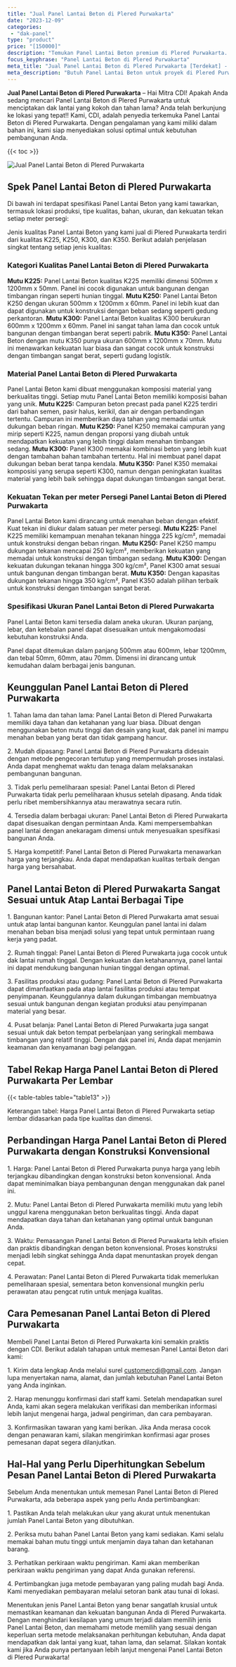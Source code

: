 ```yaml
---
title: "Jual Panel Lantai Beton di Plered Purwakarta"
date: "2023-12-09"
categories:
 - "dak-panel"
type: "product"
price: "[150000]"
description: "Temukan Panel Lantai Beton premium di Plered Purwakarta. Panel Lantai Beton dirancang untuk kebutuhan konstruksi modern dengan performa prima. Hubungi kami sekarang."
focus_keyphrase: "Panel Lantai Beton di Plered Purwakarta"
meta_title: "Jual Panel Lantai Beton di Plered Purwakarta [Terdekat] - CDI"
meta_description: "Butuh Panel Lantai Beton untuk proyek di Plered Purwakarta?. Kami menyediakan Panel Lantai Beton premium untuk pembangunan. Penawaran spesial hanya di sini."
---
```


**Jual Panel Lantai Beton di Plered Purwakarta** – Hai Mitra CDI! Apakah Anda sedang mencari Panel Lantai Beton di Plered Purwakarta untuk menciptakan dak lantai yang kokoh dan tahan lama? Anda telah berkunjung ke lokasi yang tepat!! Kami, CDI, adalah penyedia terkemuka Panel Lantai Beton di Plered Purwakarta. Dengan pengalaman yang kami miliki dalam bahan ini, kami siap menyediakan solusi optimal untuk kebutuhan pembangunan Anda.

{{< toc >}}

![Jual Panel Lantai Beton di Plered Purwakarta](/images/dak-panel/dak-panel-01.jpg)

## Spek Panel Lantai Beton di Plered Purwakarta

Di bawah ini terdapat spesifikasi Panel Lantai Beton yang kami tawarkan, termasuk lokasi produksi, tipe kualitas, bahan, ukuran, dan kekuatan tekan setiap meter persegi:

Jenis kualitas Panel Lantai Beton yang kami jual di Plered Purwakarta terdiri dari kualitas K225, K250, K300, dan K350. Berikut adalah penjelasan singkat tentang setiap jenis kualitas:

### Kategori Kualitas Panel Lantai Beton di Plered Purwakarta

**Mutu K225:** Panel Lantai Beton kualitas K225 memiliki dimensi 500mm x 1200mm x 50mm. Panel ini cocok digunakan untuk bangunan dengan timbangan ringan seperti hunian tinggal.
**Mutu K250:** Panel Lantai Beton K250 dengan ukuran 500mm x 1200mm x 60mm. Panel ini lebih kuat dan dapat digunakan untuk konstruksi dengan beban sedang seperti gedung perkantoran.
**Mutu K300:** Panel Lantai Beton kualitas K300 berukuran 600mm x 1200mm x 60mm. Panel ini sangat tahan lama dan cocok untuk bangunan dengan timbangan berat seperti pabrik.
**Mutu K350:** Panel Lantai Beton dengan mutu K350 punya ukuran 600mm x 1200mm x 70mm. Mutu ini menawarkan kekuatan luar biasa dan sangat cocok untuk konstruksi dengan timbangan sangat berat, seperti gudang logistik.

### Material Panel Lantai Beton di Plered Purwakarta

Panel Lantai Beton kami dibuat menggunakan komposisi material yang berkualitas tinggi. Setiap mutu Panel Lantai Beton memiliki komposisi bahan yang unik.
**Mutu K225:** Campuran beton precast pada panel K225 terdiri dari bahan semen, pasir halus, kerikil, dan air dengan perbandingan tertentu. Campuran ini memberikan daya tahan yang memadai untuk dukungan beban ringan.
**Mutu K250:** Panel K250 memakai campuran yang mirip seperti K225, namun dengan proporsi yang diubah untuk mendapatkan kekuatan yang lebih tinggi dalam menahan timbangan sedang.
**Mutu K300:** Panel K300 memakai kombinasi beton yang lebih kuat dengan tambahan bahan tambahan tertentu. Hal ini membuat panel dapat dukungan beban berat tanpa kendala.
**Mutu K350:** Panel K350 memakai komposisi yang serupa seperti K300, namun dengan peningkatan kualitas material yang lebih baik sehingga dapat dukungan timbangan sangat berat.

### Kekuatan Tekan per meter Persegi Panel Lantai Beton di Plered Purwakarta

Panel Lantai Beton kami dirancang untuk menahan beban dengan efektif. Kuat tekan ini diukur dalam satuan per meter persegi.
**Mutu K225:** Panel K225 memiliki kemampuan menahan tekanan hingga 225 kg/cm², memadai untuk konstruksi dengan beban ringan.
**Mutu K250:** Panel K250 mampu dukungan tekanan mencapai 250 kg/cm², memberikan kekuatan yang memadai untuk konstruksi dengan timbangan sedang.
**Mutu K300:** Dengan kekuatan dukungan tekanan hingga 300 kg/cm², Panel K300 amat sesuai untuk bangunan dengan timbangan berat.
**Mutu K350:** Dengan kapasitas dukungan tekanan hingga 350 kg/cm², Panel K350 adalah pilihan terbaik untuk konstruksi dengan timbangan sangat berat.

### Spesifikasi Ukuran Panel Lantai Beton di Plered Purwakarta

Panel Lantai Beton kami tersedia dalam aneka ukuran. Ukuran panjang, lebar, dan ketebalan panel dapat disesuaikan untuk mengakomodasi kebutuhan konstruksi Anda.

Panel dapat ditemukan dalam panjang 500mm atau 600mm, lebar 1200mm, dan tebal 50mm, 60mm, atau 70mm. Dimensi ini dirancang untuk kemudahan dalam berbagai jenis bangunan.

## Keunggulan Panel Lantai Beton di Plered Purwakarta

1\.  Tahan lama dan tahan lama: Panel Lantai Beton di Plered Purwakarta memiliki daya tahan dan ketahanan yang luar biasa. Dibuat dengan menggunakan beton mutu tinggi dan desain yang kuat, dak panel ini mampu menahan beban yang berat dan tidak gampang hancur.

2\.  Mudah dipasang: Panel Lantai Beton di Plered Purwakarta didesain dengan metode pengecoran tertutup yang mempermudah proses instalasi. Anda dapat menghemat waktu dan tenaga dalam melaksanakan pembangunan bangunan.

3\.  Tidak perlu pemeliharaan spesial: Panel Lantai Beton di Plered Purwakarta tidak perlu pemeliharaan khusus setelah dipasang. Anda tidak perlu ribet membersihkannya atau merawatnya secara rutin.

4\.  Tersedia dalam berbagai ukuran: Panel Lantai Beton di Plered Purwakarta dapat disesuaikan dengan permintaan Anda. Kami mempersembahkan panel lantai dengan anekaragam dimensi untuk menyesuaikan spesifikasi bangunan Anda.

5\.  Harga kompetitif: Panel Lantai Beton di Plered Purwakarta menawarkan harga yang terjangkau. Anda dapat mendapatkan kualitas terbaik dengan harga yang bersahabat.

## Panel Lantai Beton di Plered Purwakarta Sangat Sesuai untuk Atap Lantai Berbagai Tipe

1\.  Bangunan kantor: Panel Lantai Beton di Plered Purwakarta amat sesuai untuk atap lantai bangunan kantor. Keunggulan panel lantai ini dalam menahan beban bisa menjadi solusi yang tepat untuk permintaan ruang kerja yang padat.

2\.  Rumah tinggal: Panel Lantai Beton di Plered Purwakarta juga cocok untuk dak lantai rumah tinggal. Dengan kekuatan dan ketahanannya, panel lantai ini dapat mendukung bangunan hunian tinggal dengan optimal.

3\.  Fasilitas produksi atau gudang: Panel Lantai Beton di Plered Purwakarta dapat dimanfaatkan pada atap lantai fasilitas produksi atau tempat penyimpanan. Keunggulannya dalam dukungan timbangan membuatnya sesuai untuk bangunan dengan kegiatan produksi atau penyimpanan material yang besar.

4\.  Pusat belanja: Panel Lantai Beton di Plered Purwakarta juga sangat sesuai untuk dak beton tempat perbelanjaan yang seringkali membawa timbangan yang relatif tinggi. Dengan dak panel ini, Anda dapat menjamin keamanan dan kenyamanan bagi pelanggan.

## Tabel Rekap Harga Panel Lantai Beton di Plered Purwakarta Per Lembar

{{< table-tables table="table13" >}}

Keterangan tabel: Harga Panel Lantai Beton di Plered Purwakarta setiap lembar didasarkan pada tipe kualitas dan dimensi.

## Perbandingan Harga Panel Lantai Beton di Plered Purwakarta dengan Konstruksi Konvensional

1\.  Harga: Panel Lantai Beton di Plered Purwakarta punya harga yang lebih terjangkau dibandingkan dengan konstruksi beton konvensional. Anda dapat meminimalkan biaya pembangunan dengan menggunakan dak panel ini.

2\.  Mutu: Panel Lantai Beton di Plered Purwakarta memiliki mutu yang lebih unggul karena menggunakan beton berkualitas tinggi. Anda dapat mendapatkan daya tahan dan ketahanan yang optimal untuk bangunan Anda.

3\.  Waktu: Pemasangan Panel Lantai Beton di Plered Purwakarta lebih efisien dan praktis dibandingkan dengan beton konvensional. Proses konstruksi menjadi lebih singkat sehingga Anda dapat menuntaskan proyek dengan cepat.

4\.  Perawatan: Panel Lantai Beton di Plered Purwakarta tidak memerlukan pemeliharaan spesial, sementara beton konvensional mungkin perlu perawatan atau pengcat rutin untuk menjaga kualitas.

## Cara Pemesanan Panel Lantai Beton di Plered Purwakarta

Membeli Panel Lantai Beton di Plered Purwakarta kini semakin praktis dengan CDI. Berikut adalah tahapan untuk memesan Panel Lantai Beton dari kami:

1\.  Kirim data lengkap Anda melalui surel customercdi@gmail.com. Jangan lupa menyertakan nama, alamat, dan jumlah kebutuhan Panel Lantai Beton yang Anda inginkan.

2\.  Harap menunggu konfirmasi dari staff kami. Setelah mendapatkan surel Anda, kami akan segera melakukan verifikasi dan memberikan informasi lebih lanjut mengenai harga, jadwal pengiriman, dan cara pembayaran.

3\.  Konfirmasikan tawaran yang kami berikan. Jika Anda merasa cocok dengan penawaran kami, silakan mengirimkan konfirmasi agar proses pemesanan dapat segera dilanjutkan.

## Hal-Hal yang Perlu Diperhitungkan Sebelum Pesan Panel Lantai Beton di Plered Purwakarta

Sebelum Anda menentukan untuk memesan Panel Lantai Beton di Plered Purwakarta, ada beberapa aspek yang perlu Anda pertimbangkan:

1\.  Pastikan Anda telah melakukan ukur yang akurat untuk menentukan jumlah Panel Lantai Beton yang dibutuhkan.

2\.  Periksa mutu bahan Panel Lantai Beton yang kami sediakan. Kami selalu memakai bahan mutu tinggi untuk menjamin daya tahan dan ketahanan barang.

3\.  Perhatikan perkiraan waktu pengiriman. Kami akan memberikan perkiraan waktu pengiriman yang dapat Anda gunakan referensi.

4\.  Pertimbangkan juga metode pembayaran yang paling mudah bagi Anda. Kami menyediakan pembayaran melalui setoran bank atau tunai di lokasi.

Menentukan jenis Panel Lantai Beton yang benar sangatlah krusial untuk memastikan keamanan dan kekuatan bangunan Anda di Plered Purwakarta. Dengan menghindari kesilapan yang umum terjadi dalam memilih jenis Panel Lantai Beton, dan memahami metode memilih yang sesuai dengan keperluan serta metode melaksanakan perhitungan kebutuhan, Anda dapat mendapatkan dak lantai yang kuat, tahan lama, dan selamat. Silakan kontak kami jika Anda punya pertanyaan lebih lanjut mengenai Panel Lantai Beton di Plered Purwakarta!